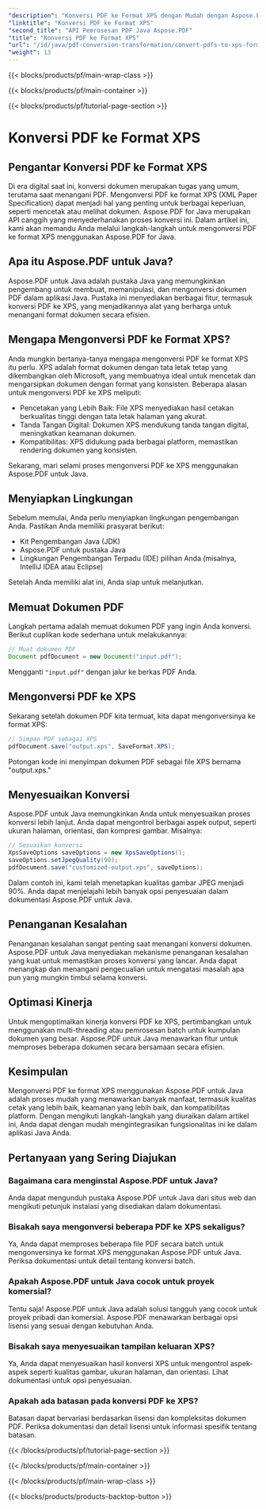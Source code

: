 ```yaml
---
"description": "Konversi PDF ke Format XPS dengan Mudah dengan Aspose.PDF untuk Java. Dapatkan Pencetakan, Keamanan, dan Kompatibilitas yang Lebih Baik."
"linktitle": "Konversi PDF ke Format XPS"
"second_title": "API Pemrosesan PDF Java Aspose.PDF"
"title": "Konversi PDF ke Format XPS"
"url": "/id/java/pdf-conversion-transformation/convert-pdfs-to-xps-format/"
"weight": 13
---
```


{{< blocks/products/pf/main-wrap-class >}}

{{< blocks/products/pf/main-container >}}

{{< blocks/products/pf/tutorial-page-section >}}

# Konversi PDF ke Format XPS


## Pengantar Konversi PDF ke Format XPS

Di era digital saat ini, konversi dokumen merupakan tugas yang umum, terutama saat menangani PDF. Mengonversi PDF ke format XPS (XML Paper Specification) dapat menjadi hal yang penting untuk berbagai keperluan, seperti mencetak atau melihat dokumen. Aspose.PDF for Java merupakan API canggih yang menyederhanakan proses konversi ini. Dalam artikel ini, kami akan memandu Anda melalui langkah-langkah untuk mengonversi PDF ke format XPS menggunakan Aspose.PDF for Java.

## Apa itu Aspose.PDF untuk Java?

Aspose.PDF untuk Java adalah pustaka Java yang memungkinkan pengembang untuk membuat, memanipulasi, dan mengonversi dokumen PDF dalam aplikasi Java. Pustaka ini menyediakan berbagai fitur, termasuk konversi PDF ke XPS, yang menjadikannya alat yang berharga untuk menangani format dokumen secara efisien.

## Mengapa Mengonversi PDF ke Format XPS?

Anda mungkin bertanya-tanya mengapa mengonversi PDF ke format XPS itu perlu. XPS adalah format dokumen dengan tata letak tetap yang dikembangkan oleh Microsoft, yang membuatnya ideal untuk mencetak dan mengarsipkan dokumen dengan format yang konsisten. Beberapa alasan untuk mengonversi PDF ke XPS meliputi:

- Pencetakan yang Lebih Baik: File XPS menyediakan hasil cetakan berkualitas tinggi dengan tata letak halaman yang akurat.
- Tanda Tangan Digital: Dokumen XPS mendukung tanda tangan digital, meningkatkan keamanan dokumen.
- Kompatibilitas: XPS didukung pada berbagai platform, memastikan rendering dokumen yang konsisten.

Sekarang, mari selami proses mengonversi PDF ke XPS menggunakan Aspose.PDF untuk Java.

## Menyiapkan Lingkungan

Sebelum memulai, Anda perlu menyiapkan lingkungan pengembangan Anda. Pastikan Anda memiliki prasyarat berikut:

- Kit Pengembangan Java (JDK)
- Aspose.PDF untuk pustaka Java
- Lingkungan Pengembangan Terpadu (IDE) pilihan Anda (misalnya, IntelliJ IDEA atau Eclipse)

Setelah Anda memiliki alat ini, Anda siap untuk melanjutkan.

## Memuat Dokumen PDF

Langkah pertama adalah memuat dokumen PDF yang ingin Anda konversi. Berikut cuplikan kode sederhana untuk melakukannya:

```java
// Muat dokumen PDF
Document pdfDocument = new Document("input.pdf");
```

Mengganti `"input.pdf"` dengan jalur ke berkas PDF Anda.

## Mengonversi PDF ke XPS

Sekarang setelah dokumen PDF kita termuat, kita dapat mengonversinya ke format XPS:

```java
// Simpan PDF sebagai XPS
pdfDocument.save("output.xps", SaveFormat.XPS);
```

Potongan kode ini menyimpan dokumen PDF sebagai file XPS bernama "output.xps."

## Menyesuaikan Konversi

Aspose.PDF untuk Java memungkinkan Anda untuk menyesuaikan proses konversi lebih lanjut. Anda dapat mengontrol berbagai aspek output, seperti ukuran halaman, orientasi, dan kompresi gambar. Misalnya:

```java
// Sesuaikan konversi
XpsSaveOptions saveOptions = new XpsSaveOptions();
saveOptions.setJpegQuality(90);
pdfDocument.save("customized-output.xps", saveOptions);
```

Dalam contoh ini, kami telah menetapkan kualitas gambar JPEG menjadi 90%. Anda dapat menjelajahi lebih banyak opsi penyesuaian dalam dokumentasi Aspose.PDF untuk Java.

## Penanganan Kesalahan

Penanganan kesalahan sangat penting saat menangani konversi dokumen. Aspose.PDF untuk Java menyediakan mekanisme penanganan kesalahan yang kuat untuk memastikan proses konversi yang lancar. Anda dapat menangkap dan menangani pengecualian untuk mengatasi masalah apa pun yang mungkin timbul selama konversi.

## Optimasi Kinerja

Untuk mengoptimalkan kinerja konversi PDF ke XPS, pertimbangkan untuk menggunakan multi-threading atau pemrosesan batch untuk kumpulan dokumen yang besar. Aspose.PDF untuk Java menawarkan fitur untuk memproses beberapa dokumen secara bersamaan secara efisien.

## Kesimpulan

Mengonversi PDF ke format XPS menggunakan Aspose.PDF untuk Java adalah proses mudah yang menawarkan banyak manfaat, termasuk kualitas cetak yang lebih baik, keamanan yang lebih baik, dan kompatibilitas platform. Dengan mengikuti langkah-langkah yang diuraikan dalam artikel ini, Anda dapat dengan mudah mengintegrasikan fungsionalitas ini ke dalam aplikasi Java Anda.

## Pertanyaan yang Sering Diajukan

### Bagaimana cara menginstal Aspose.PDF untuk Java?

Anda dapat mengunduh pustaka Aspose.PDF untuk Java dari situs web dan mengikuti petunjuk instalasi yang disediakan dalam dokumentasi.

### Bisakah saya mengonversi beberapa PDF ke XPS sekaligus?

Ya, Anda dapat memproses beberapa file PDF secara batch untuk mengonversinya ke format XPS menggunakan Aspose.PDF untuk Java. Periksa dokumentasi untuk detail tentang konversi batch.

### Apakah Aspose.PDF untuk Java cocok untuk proyek komersial?

Tentu saja! Aspose.PDF untuk Java adalah solusi tangguh yang cocok untuk proyek pribadi dan komersial. Aspose.PDF menawarkan berbagai opsi lisensi yang sesuai dengan kebutuhan Anda.

### Bisakah saya menyesuaikan tampilan keluaran XPS?

Ya, Anda dapat menyesuaikan hasil konversi XPS untuk mengontrol aspek-aspek seperti kualitas gambar, ukuran halaman, dan orientasi. Lihat dokumentasi untuk opsi penyesuaian.

### Apakah ada batasan pada konversi PDF ke XPS?

Batasan dapat bervariasi berdasarkan lisensi dan kompleksitas dokumen PDF. Periksa dokumentasi dan detail lisensi untuk informasi spesifik tentang batasan.

{{< /blocks/products/pf/tutorial-page-section >}}

{{< /blocks/products/pf/main-container >}}

{{< /blocks/products/pf/main-wrap-class >}}

{{< blocks/products/products-backtop-button >}}